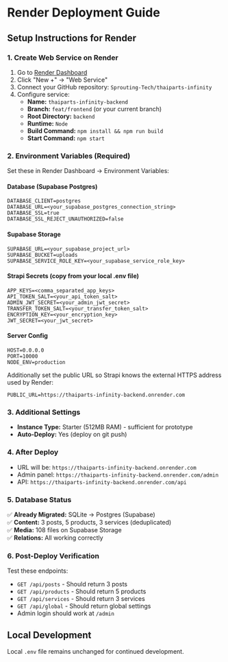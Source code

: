 # Render Deployment Guide

## Setup Instructions for Render

### 1. Create Web Service on Render
1. Go to [Render Dashboard](https://dashboard.render.com)
2. Click "New +" → "Web Service"
3. Connect your GitHub repository: `Sprouting-Tech/thaiparts-infinity`
4. Configure service:
   - **Name:** `thaiparts-infinity-backend`
   - **Branch:** `feat/frontend` (or your current branch)
   - **Root Directory:** `backend`
   - **Runtime:** `Node`
   - **Build Command:** `npm install && npm run build`
   - **Start Command:** `npm start`

### 2. Environment Variables (Required)
Set these in Render Dashboard → Environment Variables:

#### Database (Supabase Postgres)
```
DATABASE_CLIENT=postgres
DATABASE_URL=<your_supabase_postgres_connection_string>
DATABASE_SSL=true
DATABASE_SSL_REJECT_UNAUTHORIZED=false
```

#### Supabase Storage
```
SUPABASE_URL=<your_supabase_project_url>
SUPABASE_BUCKET=uploads
SUPABASE_SERVICE_ROLE_KEY=<your_supabase_service_role_key>
```

#### Strapi Secrets (copy from your local .env file)
```
APP_KEYS=<comma_separated_app_keys>
API_TOKEN_SALT=<your_api_token_salt>
ADMIN_JWT_SECRET=<your_admin_jwt_secret>
TRANSFER_TOKEN_SALT=<your_transfer_token_salt>
ENCRYPTION_KEY=<your_encryption_key>
JWT_SECRET=<your_jwt_secret>
```

#### Server Config
```
HOST=0.0.0.0
PORT=10000
NODE_ENV=production
```

Additionally set the public URL so Strapi knows the external HTTPS address used by Render:
```
PUBLIC_URL=https://thaiparts-infinity-backend.onrender.com
```

### 3. Additional Settings
- **Instance Type:** Starter (512MB RAM) - sufficient for prototype
- **Auto-Deploy:** Yes (deploy on git push)

### 4. After Deploy
- URL will be: `https://thaiparts-infinity-backend.onrender.com`
- Admin panel: `https://thaiparts-infinity-backend.onrender.com/admin`
- API: `https://thaiparts-infinity-backend.onrender.com/api`

### 5. Database Status
✅ **Already Migrated:** SQLite → Postgres (Supabase)  
✅ **Content:** 3 posts, 5 products, 3 services (deduplicated)  
✅ **Media:** 108 files on Supabase Storage  
✅ **Relations:** All working correctly  

### 6. Post-Deploy Verification
Test these endpoints:
- `GET /api/posts` - Should return 3 posts
- `GET /api/products` - Should return 5 products  
- `GET /api/services` - Should return 3 services
- `GET /api/global` - Should return global settings
- Admin login should work at `/admin`

## Local Development
Local `.env` file remains unchanged for continued development.